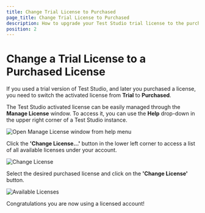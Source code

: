 ```yaml
---
title: Change Trial License to Purchased
page_title: Change Trial License to Purchased
description: How to upgrade your Test Studio trial license to the purchased one. 
position: 2
---
```

# Change a Trial License to a Purchased License

If you used a trial version of Test Studio, and later you purchased a license, you need to switch the activated license from **Trial** to **Purchased**.

The Test Studio activated license can be easily managed through the **Manage License** window. To access it, you can use the **Help** drop-down in the upper right corner of a Test Studio instance.

![Open Manage License window from help menu][1]

Click the **'Change License...'** button in the lower left corner to access a list of all available licenses under your account.

![Change License][2]

Select the desired purchased license and click on the __'Change License'__ button.

![Available Licenses][3]

Congratulations you are now using a licensed account!

[1]: /img/knowledge-base/activation-kb/change-trial-purchase/fig1.png
[2]: /img/knowledge-base/activation-kb/change-trial-purchase/fig2.png
[3]: /img/knowledge-base/activation-kb/change-trial-purchase/fig3.png
